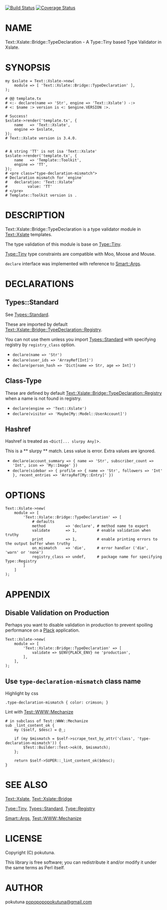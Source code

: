 [![Build Status](https://travis-ci.org/pokutuna/p5-Text-Xslate-Bridge-TypeDeclaration.svg?branch=master)](https://travis-ci.org/pokutuna/p5-Text-Xslate-Bridge-TypeDeclaration) [![Coverage Status](https://img.shields.io/coveralls/pokutuna/p5-Text-Xslate-Bridge-TypeDeclaration/master.svg?style=flat)](https://coveralls.io/r/pokutuna/p5-Text-Xslate-Bridge-TypeDeclaration?branch=master)
# NAME

Text::Xslate::Bridge::TypeDeclaration - A Type::Tiny based Type Validator in Xslate.

# SYNOPSIS

    my $xslate = Text::Xslate->new(
        module => [ 'Text::Xslate::Bridge::TypeDeclaration' ],
    );

    # @@ template.tx
    # <:- declare(name => 'Str', engine => 'Text::Xslate') -:>
    # <: $name :> version is <: $engine.VERSION :>.

    # Success!
    $xslate->render('template.tx', {
        name   => 'Text::Xslate',
        engine => $xslate,
    });
    # Text::Xslate version is 3.4.0.


    # A string 'TT' is not isa 'Text::Xslate'
    $xslate->render('template.tx', {
        name   => 'Template::Toolkit',
        engine => 'TT',
    });
    # <pre class="type-declaration-mismatch">
    # Declaration mismatch for `engine`
    #   declaration: 'Text::Xslate'
    #         value: 'TT'
    # </pre>
    # Template::Toolkit version is .

# DESCRIPTION

Text::Xslate::Bridge::TypeDeclaration is a type validator module in [Text::Xslate](https://metacpan.org/pod/Text::Xslate) templates.

The type validation of this module is base on [Type::Tiny](https://metacpan.org/pod/Type::Tiny).

[Type::Tiny](https://metacpan.org/pod/Type::Tiny) type constraints are compatible with Moo, Moose and Mouse.

`declare` interface was implemented with reference to [Smart::Args](https://metacpan.org/pod/Smart::Args).

# DECLARATIONS

## Types::Standard

See [Types::Standard](https://metacpan.org/pod/Types::Standard).

These are imported by default [Text::Xslate::Bridge::TypeDeclaration::Registry](https://metacpan.org/pod/Text::Xslate::Bridge::TypeDeclaration::Registry).

You can not use them unless you import [Types::Standard](https://metacpan.org/pod/Types::Standard) with specifying registry by `registry_class` option.

- `declare(name => 'Str')`
- `declare(user_ids => 'ArrayRef[Int]')`
- `declare(person_hash => 'Dict[name => Str, age => Int]')`

## Class-Type

These are defined by default [Text::Xslate::Bridge::TypeDeclaration::Registry](https://metacpan.org/pod/Text::Xslate::Bridge::TypeDeclaration::Registry) when a name is not found in registry.

- `declare(engine => 'Text::Xslate')`
- `declare(visitor => 'Maybe[My::Model::UserAccount]')`

## Hashref

Hashref is treated as `<Dict[... slurpy Any]`>.

This is a ** slurpy ** match. Less value is error. Extra values are ignored.

- `declare(account_summary => { name => 'Str', subscriber_count => 'Int', icon => 'My::Image' })`
- `declare(sidebar => { profile => { name => 'Str', followers => 'Int' }, recent_entries => 'ArrayRef[My::Entry]' })`

# OPTIONS

    Text::Xslate->new(
        module => [
            'Text::Xslate::Bridge::TypeDeclaration' => [
                # defaults
                method         => 'declare', # method name to export
                validate       => 1,         # enable validation when truthy
                print          => 1,         # enable printing errors to the output buffer when truthy
                on_mismatch    => 'die',     # error handler ('die', 'warn' or 'none')
                registry_class => undef,     # package name for specifying Type::Registry
            ]
        ]
    );

# APPENDIX

## Disable Validation on Production

Perhaps you want to disable validation in production to prevent spoiling performance on a [Plack](https://metacpan.org/pod/Plack) application.

    Text::Xslate->new(
        module => [
            'Text::Xslate::Bridge::TypeDeclaration' => [
                validate => $ENV{PLACK_ENV} ne 'production',
            ],
        ],
    );

## Use `type-declaration-mismatch` class name

Highlight by css

    .type-declaration-mismatch { color: crimson; }

Lint with [Test::WWW::Mechanize](https://metacpan.org/pod/Test::WWW::Mechanize)

    # in subclass of Test::WWW::Mechanize
    sub _lint_content_ok {
        my ($self, $desc) = @_;

        if (my $mismatch = $self->scrape_text_by_attr('class', 'type-declaration-mismatch')) {
            $Test::Builder::Test->ok(0, $mismatch);
        };

        return $self->SUPER::_lint_content_ok($desc);
    }

# SEE ALSO

[Text::Xslate](https://metacpan.org/pod/Text::Xslate), [Text::Xslate::Bridge](https://metacpan.org/pod/Text::Xslate::Bridge)

[Type::Tiny](https://metacpan.org/pod/Type::Tiny), [Types::Standard](https://metacpan.org/pod/Types::Standard), [Type::Registry](https://metacpan.org/pod/Type::Registry)

[Smart::Args](https://metacpan.org/pod/Smart::Args), [Test::WWW::Mechanize](https://metacpan.org/pod/Test::WWW::Mechanize)

# LICENSE

Copyright (C) pokutuna.

This library is free software; you can redistribute it and/or modify
it under the same terms as Perl itself.

# AUTHOR

pokutuna <popopopopokutuna@gmail.com>
